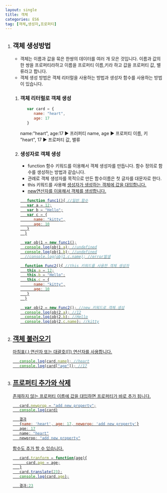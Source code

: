 ```yaml
---
layout: single
title: 객체
categories: ES6
tag: [객체,생성자,프로퍼티]
---
```


1. ## 객체 생성방법
   + 객체는 이름과 값을 묶은 한쌍의 데이터를 여러 개 모은 것입니다. 이름과 값의 한 쌍을 프로퍼티라하고 이름을 프로퍼티 이름,키라 하고 값을 프로퍼티 값, 밸류라고 합니다.
   + 객체 생성 방법은 객체 리터럴을 사용하는 방법과 생성자 함수를 사용하는 방법이 있습니다.
   1. ### 객체 리터럴로 객체 생성
      ```javascript
         var card = {
            name: "heart",
            age: 17
         }
      ```
      name:"heart", age:17 ▶ 프러퍼티
      name, age ▶ 프로퍼티 이름, 키
      "heart", 17 ▶ 프로퍼티 값, 밸류
   1. ### 생성자로 객체 생성
      + function 함수 키워드를 이용해서 객체 생성자를 만듭니다. 함수 정의로 함수를 생성하는 방법과 같습니다.
      + 관례로 객체 생성자를 목적으로 만든 함수이름은 첫 글자를 대문자로 한다.
      + this 키워드를 사용해 <u>생성자가 생성하는 객체<u>에 값을 대입합니다.
      + new연산자를 이용해서 객체를 생성합니다.
      ```javascript
         function func1(){ //일반 함수
         var a = 12;
         var b = "Hello";
         var c = {
            name: "kitty",
            age: 10
         }
        }

        var obj1 = new func1();
        console.log(obj1.a); //undefined
        console.log(obj1.b); //undefined
        //console.log(obj1.c.name); //error발생

        function Func2(){ //this 키워드를 사용한 객체 생성자
         this.a = 12;
         this.b = "Hello";
         this.c = {
            name: "kitty",
            age: 10
         }
        }

        var obj2 = new Func2(); //new 키워드로 객체 생성
        console.log(obj2.a); //12
        console.log(obj2.b); //Hello
        console.log(obj2.c.name); //kitty
      ```
1. ## 객체 불러오기
   마침표(.) 연산자 또는 대괄호([]) 연산자를 사용합니다.
   ```javascript
      console.log(card.name); //heart
      console.log(card["age"]); //17
   ```
1. ## 프로퍼티 추가와 삭제
   존재하지 않는 프로퍼티 이름에 값을 대입하면 프로퍼티가 바로 추가 됩니다.
   ```javascript
      card.newprop = "add new property";
      console.log(card)

      결과
      {name: 'heart', age: 17, newprop: 'add new property'}
      age: 17
      name: "heart"
      newprop: "add new property"
   ```
   함수도 추가 할 수 있습니다.
   ```javascript
      card.tranform = function(age){
         card.age = age;
      }
      card.translate(23);
      console.log(card.age);

      결과:23
   ```
